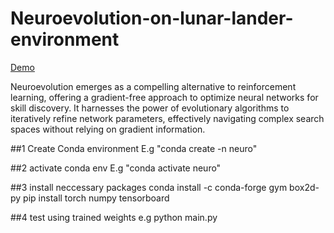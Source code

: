 
# Neuroevolution-on-lunar-lander-environment
[Demo](https://www.youtube.com/watch?v=n-EgsgHFY88)
  
</video>
Neuroevolution emerges as a compelling alternative to reinforcement learning, offering a gradient-free approach to optimize neural networks for skill discovery. It harnesses the power of evolutionary algorithms to iteratively refine network parameters, effectively navigating complex search spaces without relying on gradient information.


##1 Create Conda environment 
  E.g "conda create -n  neuro"

##2 activate conda env
  E.g "conda activate neuro"

##3 install neccessary packages
  conda install -c conda-forge gym box2d-py 
  pip install torch numpy tensorboard

##4 test using trained weights
  e.g python main.py

